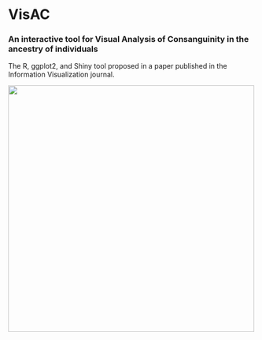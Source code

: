 # VisAC
<h3>An interactive tool for <b>Vis</b>ual <b>A</b>nalysis of <b>C</b>onsanguinity in the ancestry of individuals</h3>

The R, ggplot2, and Shiny tool proposed in a paper published in the Information Visualization journal.

<img align="center" src="https://github.com/jlmborges/VisAC/blob/main/images/VisAC_v1.0__Charles_SpainMarie_Louise-I29_I152_g6_2022-04-09.jpg" height="500"></img>
